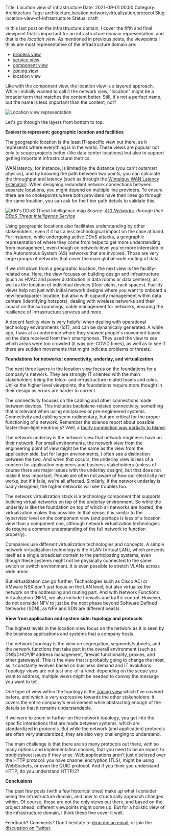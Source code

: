 Title: Location view of infrastructure
Date: 2021-09-01 00:00
Category: Architecture
Tags: architecture,location,network,virtualization,protocol
Slug: location-view-of-infrastructure
Status: draft

In this last post on the infrastructure domain, I cover the fifth and final
viewpoint that is important for an infrastructure domain representation, and
that is the *location view*. As mentioned in previous posts, the viewpoints I
think are most representative of the infrastructure domain are:

* [process view]({filename}/2021/09/process-view-of-infrastructure.md)
* [service view]({filename}/2021/06/an-it-services-overview.md)
* [component view]({filename}/2021/08/component-view-of-infrastructure.md)
* [zoning view]({filename}/2017/06/structuring-infrastructural-deployments.md)
* location view

Like with the component view, the location view is a layered approach. While I
initially wanted to call it the network view, "location" might be a broader
term that matches the content better. Still, it's not a perfect name, but the
name is less important than the content, not?

![Location view representation]({static}/images/pending/location-view.png)

Let's go through the layers from bottom to top.

**Easiest to represent: geographic location and facilities**

The geographic location is the least IT-specific view out there, as it
represents where everything is in the world. These views are popular not only to
scope projects better (like data center locations) but also to support getting
important infrastructural metrics.

WAN latency, for instance, is limited by the distance (you can't outsmart
physics), and by knowing the path between two points, you can calculate the
throughput and latency (such as through the [Wintelguy WAN Latency
Estimator](https://wintelguy.com/wanlat.html)). When designing redundant network
connections between separate locations, you might depend on multiple line
providers. To ensure there are no chokepoints where both providers have their
lines go through the same location, you can ask for the fiber path details to
validate this.

![A10's DDoS Threat Intelligence
map]({static}/images/pending/a10-ddos-threat-intelligence.jpg)
*Source: [A10 Networks](https://www.a10networks.com/), through their [DDoS
Threat Intelligence
Service](https://www.a10networks.com/products/network-security-services/threat-intelligence-service/)*

Using geographic locations also facilitates understanding by other stakeholders,
even if it has a less technological impact on the case at hand. For instance,
while undergoing active DDoS attacks, a geographic representation of where they
come from helps to get more understanding from management, even though on
network-level you're more interested in the Autonomous System (AS) networks that
are involved. Those are very large groups of networks that cover the main
global-wide routing of data.

If we drill down from a geographic location, the next view is the
facility-related one. Here, the view focuses on building design and
infrastructure (such as HVAC and power distribution in data rooms or data
centers), as well as the location of individual devices (floor plans, rack
spaces). Facility views help not just with initial network designs where you
want to onboard a new headquarter location, but also with capacity management
within data centers (identifying hotspots), dealing with wireless networks and
their impact on the surroundings, cable management for networks, ensuring the
resilience of infrastructure services and more.

A decent facility view is very helpful when dealing with operational technology
environments (IoT), and can be dynamically generated. A while ago, I was at a
conference where they showed people's movement based on the data received from
their smartphones. They used the view to see which areas were too crowded (it
was pre-COVID times), as well as to see if there are sudden movements that might
indicate problems or threats.

**Foundations for networks: connectivity, underlay, and virtualization**

The next three layers in the location view focus on the foundations for a
company's network. They are strongly IT oriented with the main stakeholders
being the telco- and infrastructure related teams and roles. Unlike the higher
level viewpoints, the foundations require more thought in their design as errors
are harder to correct.

The connectivity focuses on the cabling and other connections made between
devices. This includes backplane-related connectivity, something that is
relevant when using enclosures or pre-engineered systems. Connectivity and
cabling seem rudimentary, but are critical for the proper functioning of a
network. Remember the science report about possible faster-than-light
neutrino's? Well, a [faulty connection was partially to
blame](http://blogs.nature.com/news/2012/02/faster-than-light-neutrino-measurement-has-two-possible-errors.html).

The network underlay is the network view that network engineers have on their
network. For small environments, the network view from the engineering point of
view might be the same as the view from the application side, but for larger
environments, I often see a distinction between the two. And when that occurs,
the underlay view is less of a concern for application engineers and business
stakeholders (unless of course there are major issues with the underlay design),
but that does not make it less important. People are often not aware of how our
electricity net works, but if it fails, we're all affected. Similarly, if the
network underlay is badly designed, the higher networks will see troubles too.

The network virtualization stack is a technology component that supports
building virtual networks on top of the underlay environment. So while the
underlay is like the foundation on top of which all networks are hosted, the
virtualization makes this possible. In that sense, it is similar to the
hypervisor level on the component view (and perhaps is less of a location view
than a component one, although network virtualization technologies do require a
common understanding of the full network to function properly).

Companies use different virtualization technologies and concepts. A simple
network virtualization technology is the VLAN (Virtual LAN), which presents
itself as a single broadcast domain to the participating systems, even though
these systems might not be physically connected to the same switch or switch
environment. It is even possible to stretch VLANs across wide areas.

But virtualization can go further. Technologies such as Cisco ACI or VMware NSX
don't just focus on the LAN level, but also virtualize the network on the
addressing and routing part. And with Network Functions Virtualization (NFV), we
also include firewalls and traffic control. However, do not consider NFV to just
be the next phase beyond Software Defined Networks (SDN), as NFV and SDN are
different beasts.

**View from application and system side: topology and protocols**

The highest levels in the location view focus on the network as it is seen by
the business applications and systems that a company hosts.

The network topology is the view on segregation, segments/subnets, and the
network functions that take part in the overall environment (such as DNS/DHCP/IP
address management, firewall functionality, proxies, and other gateways). This
is the view that is probably going to change the most, as it constantly evolves
based on business demand and IT evolutions. Topology views are not just
one-of-a-kind: depending on the scope you want to address, multiple views might
be needed to convey the message you want to tell.

One type of view within the topology is the [zoning
view]({filename}/2017/06/structuring-infrastructural-deployments.md) which I've
covered before, and which is very expressive towards the other stakeholders: it
covers the entire company's environment while abstracting enough of the details
so that it remains understandable.

If we were to zoom in further on the network topology, you get into the specific
interactions that are made between systems, which are standardized in protocols.
But while the network (and application) protocols are often very standardized,
they are also very challenging to understand.

The main challenge is that there are so many protocols out there, with so many
options and implementation choices, that you need to be an expert to
troubleshoot issues if they arise. Web applications aren't just disclosed over
the HTTP protocol: you have channel encryption (TLS), might be using WebSockets,
or even the QUIC protocol. And if you think you understand HTTP, do you
understand HTTP/2?

**Conclusions**

The past few posts (with a few historical ones) make up what I consider being 
the infrastructure domain, and how to structurally approach changes within. Of
course, these are not the only views out there, and based on the project ahead,
different viewpoints might come up. But for a holistic view of the
infrastructure domain, I think these five cover it well.

Feedback? Comments? Don't hesitate to [drop me an
email](mailto:sven.vermeulen@siphos.be), or join the [discussion on
Twitter](TODO).

<!-- PELICAN_END_SUMMARY -->
